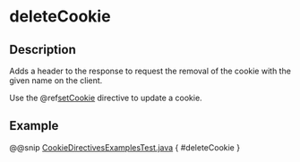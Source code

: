# deleteCookie

## Description

Adds a header to the response to request the removal of the cookie with the given name on the client.

Use the @ref[setCookie](setCookie.md) directive to update a cookie.

## Example

@@snip [CookieDirectivesExamplesTest.java]($test$/java/docs/http/javadsl/server/directives/CookieDirectivesExamplesTest.java) { #deleteCookie }